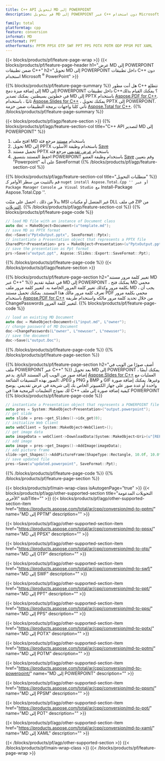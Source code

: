 ```yaml
---
title: C++ API لتحويل MD إلى POWERPOINT
description: قم بتحويل MD إلى POWERPOINT عبر C++ دون استخدام Microsoft Word أو Adobe Acrobat Reader

family: total
platformtag: cpp
feature: conversion
informat: MD
outformat: PPT
otherformats: PPTM PPSX OTP SWF PPT PPS POTX POTM ODP PPSM POT XAML
---
```

{{< blocks/products/pf/feature-page-wrap >}}
{{< blocks/products/pf/feature-page-header h1="عرض MD إلى POWERPOINT ضمن تطبيقات C++" h2="تحويل MD إلى POWERPOINT داخل تطبيقات C++ دون استخدام Microsoft <sup>&reg;</sup> PowerPoint" >}}

{{% blocks/products/pf/feature-page-summary %}}
هل أنت مطور C++ تتطلع إلى إضافة ميزة دمج MD إلى POWERPOINT داخل تطبيقات C++؟ يمكنك القيام بذلك في خطوتين بسيطتين. يمكنك تصدير MD إلى PPTX باستخدام [Aspose.PDF for C++](https://products.aspose.com/pdf/cpp/). ثانيًا ، باستخدام [Aspose.Slides for C++](https://products.aspose.com/slides/cpp/) ، يمكنك تحويل PPTX إلى POWERPOINT. تأتي كلتا واجهات برمجة التطبيقات ضمن حزمة [Aspose.Total for C++](https://products.aspose.com/total/cpp/). 
{{% /blocks/products/pf/feature-page-summary  %}}

{{< blocks/products/pf/agp/feature-section >}}
{{% blocks/products/pf/agp/feature-section-col title="C++ API لتصدير MD إلى POWERPOINT" %}}
1. افتح ملف MD باستخدام [مستند](https://reference.aspose.com/pdf/cpp/class/aspose.pdf.document) مرجع فئة
2. تحويل MD إلى PPTX باستخدام وظيفة الأسلوب [Save](https://reference.aspose.com/pdf/cpp/class/aspose.pdf.document#a0184df207563187be7df37b8dbe443f6)
3. تحميل مستند PPTX باستخدام [عرض تقديمي](https://reference.aspose.com/slides/cpp/class/aspose.slides.presentation) مرجع فئة
4. احفظ المستند بتنسيق POWERPOINT باستخدام وظيفة العضو [Save](https://reference.aspose.com/slides/cpp/class/aspose.slides.presentation#afcd59ec697bf05c10f78c3869de2ec9e) وقم بتعيين "Powerpoint" على أنه SaveFormat
{{% /blocks/products/pf/agp/feature-section-col %}}

{{% blocks/products/pf/agp/feature-section-col title="متطلبات التحويل" %}}
قم بالتثبيت من سطر الأوامر كـ `` nuget install Aspose.Total.Cpp '' أو عبر Package Manager Console في Visual Studio مع `` Install-Package Aspose.Total.Cpp ''.

بدلاً من ذلك ، احصل على مثبّت MSI غير المتصل أو مكتبات DLL في ملف ZIP من [التنزيلات](https://releases.aspose.com/total/cpp).
{{% /blocks/products/pf/agp/feature-section-col %}}
{{% blocks/products/pf/feature-page-code %}}

```cpp
// load MD file with an instance of Document class
auto doc = MakeObject<Document>(u"template.md");
// save MD as PPTX format 
doc->Save(u"PptxOutput.pptx", SaveFormat::Pptx);
// instantiate a Presentation object that represents a PPTX file
SharedPtr<Presentation> prs = MakeObject<Presentation>(u"PptxOutput.pptx");
// save the presentation as Ppt format
prs->Save(u"output.ppt", Aspose::Slides::Export::SaveFormat::Ppt);  
```


{{% /blocks/products/pf/feature-page-code %}}
{{< /blocks/products/pf/agp/feature-section >}}

{{% blocks/products/pf/feature-page-section  h2="تغيير كلمة مرور مستند MD عبر C++" %}}
في عملية تقديم MD إلى POWERPOINT ، يمكنك فتح MD محمي بكلمة مرور وكذلك تغيير كلمة المرور الخاصة به. لتغيير كلمة مرور ملف MD ، يجب أن تعرف كلمة مرور مالك هذا المستند. يمكنك تحميل مستند PDF محمي بكلمة مرور باستخدام [Aspose.PDF for C++](https://products.aspose.com/pdf/cpp/) من خلال تحديد كلمة مرور مالكه واستخدام طريقة ChangePasswords لتغيير كلمة المرور.
{{% blocks/products/pf/feature-page-code %}}

```cpp
// load an existing MD Document
auto doc = MakeObject<Document>(L"input.md", L"owner");
// change password of MD Document
doc->ChangePasswords(L"owner", L"newuser", L"newuser");
// save the document
doc->Save(L"output.Doc");
```

{{% /blocks/products/pf/feature-page-code  %}}
{{% /blocks/products/pf/feature-page-section %}}

{{% blocks/products/pf/feature-page-section  h2="أضف صورًا من الويب في ملف POWERPOINT عبر C++" %}}
بعد تحويل MD إلى POWERPOINT ، يمكنك أيضًا إضافة صور من الويب إلى المستند الناتج. يدعم [Aspose.Slides for C++](https://products.aspose.com/slides/cpp/) العمليات مع الصور بهذه التنسيقات الشائعة: JPEG و PNG و BMP و GIF وغيرها. يمكنك إضافة صورة واحدة أو عدة صور على جهاز الكمبيوتر الخاص بك إلى شريحة في عرض تقديمي. يوضح لك نموذج التعليمات البرمجية هذا في C++ كيفية إضافة صورة إلى ملف POWERPOINT
{{% blocks/products/pf/feature-page-code %}}

```cpp
// instantiate a Presentation object that represents a POWERPOINT file
auto pres = System::MakeObject<Presentation>("output.powerpoint");
// get slide
auto slide = pres->get_Slides()->idx_get(0);
// initialize Web Client    
auto webClient = System::MakeObject<WebClient>();
// get image data
auto imageData = webClient->DownloadData(System::MakeObject<Uri>(u"[REPLACE WITH URL]"));
// add image
auto image = pres->get_Images()->AddImage(imageData);
// add picture frame
slide->get_Shapes()->AddPictureFrame(ShapeType::Rectangle, 10.0f, 10.0f, 100.0f, 100.0f, image);
// save updated file
pres->Save(u"updated.powerpoint", SaveFormat::Ppt);
```

{{% /blocks/products/pf/feature-page-code  %}}
{{% /blocks/products/pf/feature-page-section %}}

{{< blocks/products/pf/main-wrap-class isAutogenPage="true" >}}
{{< blocks/products/pf/agp/other-supported-section title="التحويلات المدعومة الأخرى" subTitle="" >}}
{{< blocks/products/pf/agp/other-supported-section-item href="https://products.aspose.com/total/ar/cpp/conversion/md-to-pptm/" name="MD إلى PPTM" description="" >}}

{{< blocks/products/pf/agp/other-supported-section-item href="https://products.aspose.com/total/ar/cpp/conversion/md-to-ppsx/" name="MD إلى PPSX" description="" >}}

{{< blocks/products/pf/agp/other-supported-section-item href="https://products.aspose.com/total/ar/cpp/conversion/md-to-otp/" name="MD إلى OTP" description="" >}}

{{< blocks/products/pf/agp/other-supported-section-item href="https://products.aspose.com/total/ar/cpp/conversion/md-to-swf/" name="MD إلى SWF" description="" >}}

{{< blocks/products/pf/agp/other-supported-section-item href="https://products.aspose.com/total/ar/cpp/conversion/md-to-ppt/" name="MD إلى PPT" description="" >}}

{{< blocks/products/pf/agp/other-supported-section-item href="https://products.aspose.com/total/ar/cpp/conversion/md-to-pps/" name="MD إلى PPS" description="" >}}

{{< blocks/products/pf/agp/other-supported-section-item href="https://products.aspose.com/total/ar/cpp/conversion/md-to-potx/" name="MD إلى POTX" description="" >}}

{{< blocks/products/pf/agp/other-supported-section-item href="https://products.aspose.com/total/ar/cpp/conversion/md-to-potm/" name="MD إلى POTM" description="" >}}

{{< blocks/products/pf/agp/other-supported-section-item href="https://products.aspose.com/total/ar/cpp/conversion/md-to-powerpoint/" name="MD إلى POWERPOINT" description="" >}}

{{< blocks/products/pf/agp/other-supported-section-item href="https://products.aspose.com/total/ar/cpp/conversion/md-to-ppsm/" name="MD إلى PPSM" description="" >}}

{{< blocks/products/pf/agp/other-supported-section-item href="https://products.aspose.com/total/ar/cpp/conversion/md-to-pot/" name="MD إلى POT" description="" >}}

{{< blocks/products/pf/agp/other-supported-section-item href="https://products.aspose.com/total/ar/cpp/conversion/md-to-xaml/" name="MD إلى XAML" description="" >}}


{{< /blocks/products/pf/agp/other-supported-section >}}
{{< /blocks/products/pf/main-wrap-class >}}
{{< /blocks/products/pf/feature-page-wrap >}}